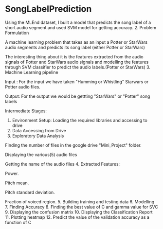 # SongLabelPrediction
Using the MLEnd dataset, I  built a model that predicts the song label of a short audio segment and used SVM model for getting accuracy.
2. Problem Formulation

A machine learning problem that takes as an input a Potter or StarWars audio segments and predicts its song label (either Potter or StarWars)

The interesting  thing about it is the features extracted from the audio signals of Potter and StarWars audio signals and modelling the features through SVM classifier to predict the audio labels.(Potter or StarWars)
3. Machine Learning pipeline


Input :
For the input we have taken "Humming or Whistling" Starwars or Potter audio files.

Output:
For the output we would be gettting "StarWars" or "Potter" song labels 

Intermediate Stages:

1. Environment Setup: Loading the required libraries and accessing to drive
2. Data Accessing from Drive
3. Exploratory Data Analysis

Finding the number of files in the google drive "Mini_Project" folder.

Displaying the various(5) audio files

Getting the name of the audio files
4. Extracted Features:

Power.

Pitch mean.

Pitch standard deviation.

Fraction of voiced region.
5. Building training and testing data
6. Modelling 
7. Finding Accuracy
8. Finding the best value of C and gamma value for SVC
9. Displaying the confusion matrix
10. Displaying the Classification Report
11. Plotting heatmap
12. Predict the value of the validation accuracy as a function of C

